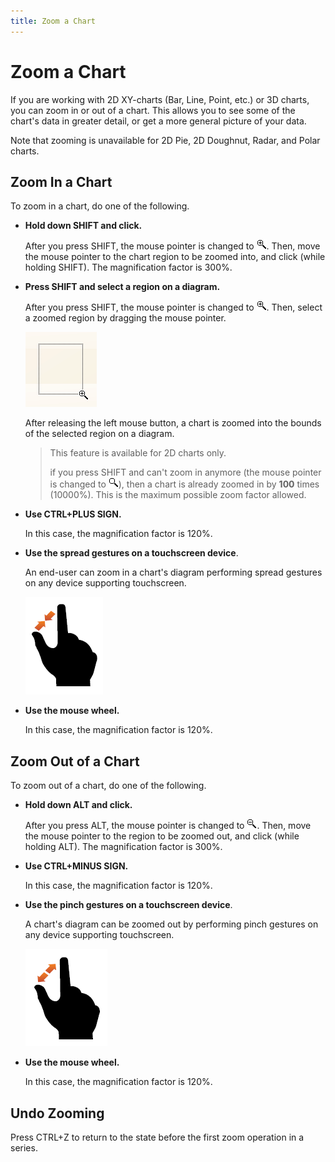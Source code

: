 ```yaml
---
title: Zoom a Chart
---
```

# Zoom a Chart
If you are working with 2D XY-charts (Bar, Line, Point, etc.) or 3D charts, you can zoom in or out of a chart. This allows you to see some of the chart's data in greater detail, or get a more general picture of your data.

Note that zooming is unavailable for 2D Pie, 2D Doughnut, Radar, and Polar charts.

## Zoom In a Chart
To zoom in a chart, do one of the following.
* **Hold down SHIFT and click.**
	
	After you press SHIFT, the mouse pointer is changed to ![zoomingChart1](../../images/img7223.gif). Then, move the mouse pointer to the chart region to be zoomed into, and click (while holding SHIFT). The magnification factor is 300%.
* **Press SHIFT and select a region on a diagram.**
	
	After you press SHIFT, the mouse pointer is changed to ![zoomingChart1](../../images/img7223.gif). Then, select a zoomed region by dragging the mouse pointer.
	
	![ZoomingChart3](../../images/img7225.png)
	
	After releasing the left mouse button, a chart is zoomed into the bounds of the selected region on a diagram.
	
	> This feature is available for 2D charts only.
	> 
	> if you press SHIFT and can't zoom in anymore (the mouse pointer is changed to ![ZoomingChart4](../../images/img7226.gif)), then a chart is already zoomed in by **100** times (10000%). This is the maximum possible zoom factor allowed.
* **Use CTRL+PLUS SIGN.**
	
	In this case, the magnification factor is 120%.
* **Use the spread gestures on a touchscreen device**.
	
	An end-user can zoom in a chart's diagram performing spread gestures on any device supporting touchscreen.
	
	![Gesture_ZoomIn](../../images/img18689.png)
* **Use the mouse wheel.**
	
	In this case, the magnification factor is 120%.

## Zoom Out of a Chart
To zoom out of a chart, do one of the following.
* **Hold down ALT and click.**
	
	After you press ALT, the mouse pointer is changed to ![ZoomingChart2](../../images/img7224.gif). Then, move the mouse pointer to the region to be zoomed out, and click (while holding ALT). The magnification factor is 300%.
* **Use CTRL+MINUS SIGN.**
	
	In this case, the magnification factor is 120%.
* **Use the pinch gestures on a touchscreen device**.
	
	A chart's diagram can be zoomed out by performing pinch gestures on any device supporting touchscreen.
	
	![Gesture_ZoomOut](../../images/img18690.png)
* **Use the mouse wheel.**
	
	In this case, the magnification factor is 120%.

## Undo Zooming
Press CTRL+Z to return to the state before the first zoom operation in a series.